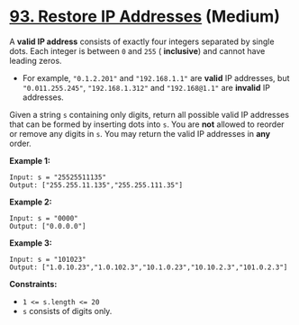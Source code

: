 # [93. Restore IP Addresses][link] (Medium)

[link]: https://leetcode.com/problems/restore-ip-addresses/

A **valid IP address** consists of exactly four integers separated by single dots. Each integer is
between `0` and `255` ( **inclusive**) and cannot have leading zeros.

- For example, `"0.1.2.201"` and `"192.168.1.1"` are **valid** IP addresses, but `"0.011.255.245"`,
`"192.168.1.312"` and `"192.168@1.1"` are **invalid** IP addresses.

Given a string `s` containing only digits, return all possible valid IP addresses that can be formed
by inserting dots into  `s`. You are **not** allowed to reorder or remove any digits in `s`. You may
return the valid IP addresses in **any** order.

**Example 1:**

```
Input: s = "25525511135"
Output: ["255.255.11.135","255.255.111.35"]
```

**Example 2:**

```
Input: s = "0000"
Output: ["0.0.0.0"]
```

**Example 3:**

```
Input: s = "101023"
Output: ["1.0.10.23","1.0.102.3","10.1.0.23","10.10.2.3","101.0.2.3"]
```

**Constraints:**

- `1 <= s.length <= 20`
- `s` consists of digits only.

